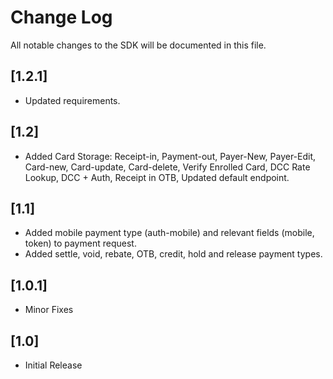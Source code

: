 # Change Log
All notable changes to the SDK will be documented in this file.

## [1.2.1]
- Updated requirements.

## [1.2]
- Added Card Storage: Receipt-in, Payment-out, Payer-New, Payer-Edit, Card-new, Card-update, Card-delete, Verify Enrolled Card, DCC Rate Lookup, DCC + Auth, Receipt in OTB, Updated default endpoint.

## [1.1]
- Added mobile payment type (auth-mobile) and relevant fields (mobile, token) to payment request.
- Added settle, void, rebate, OTB, credit, hold and release payment types.
 
## [1.0.1]
- Minor Fixes

## [1.0]
- Initial Release
